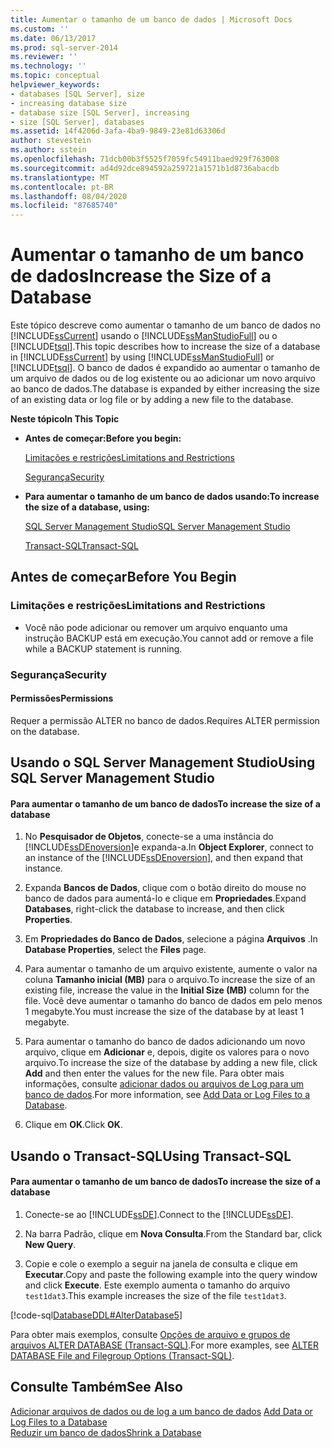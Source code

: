 ```yaml
---
title: Aumentar o tamanho de um banco de dados | Microsoft Docs
ms.custom: ''
ms.date: 06/13/2017
ms.prod: sql-server-2014
ms.reviewer: ''
ms.technology: ''
ms.topic: conceptual
helpviewer_keywords:
- databases [SQL Server], size
- increasing database size
- database size [SQL Server], increasing
- size [SQL Server], databases
ms.assetid: 14f4206d-3afa-4ba9-9849-23e81d63306d
author: stevestein
ms.author: sstein
ms.openlocfilehash: 71dcb00b3f5525f7059fc54911baed929f763008
ms.sourcegitcommit: ad4d92dce894592a259721a1571b1d8736abacdb
ms.translationtype: MT
ms.contentlocale: pt-BR
ms.lasthandoff: 08/04/2020
ms.locfileid: "87685740"
---
```

# <a name="increase-the-size-of-a-database"></a><span data-ttu-id="10e26-102">Aumentar o tamanho de um banco de dados</span><span class="sxs-lookup"><span data-stu-id="10e26-102">Increase the Size of a Database</span></span>
  <span data-ttu-id="10e26-103">Este tópico descreve como aumentar o tamanho de um banco de dados no [!INCLUDE[ssCurrent](../../includes/sscurrent-md.md)] usando o [!INCLUDE[ssManStudioFull](../../includes/ssmanstudiofull-md.md)] ou o [!INCLUDE[tsql](../../includes/tsql-md.md)].</span><span class="sxs-lookup"><span data-stu-id="10e26-103">This topic describes how to increase the size of a database in [!INCLUDE[ssCurrent](../../includes/sscurrent-md.md)] by using [!INCLUDE[ssManStudioFull](../../includes/ssmanstudiofull-md.md)] or [!INCLUDE[tsql](../../includes/tsql-md.md)].</span></span> <span data-ttu-id="10e26-104">O banco de dados é expandido ao aumentar o tamanho de um arquivo de dados ou de log existente ou ao adicionar um novo arquivo ao banco de dados.</span><span class="sxs-lookup"><span data-stu-id="10e26-104">The database is expanded by either increasing the size of an existing data or log file or by adding a new file to the database.</span></span>  
  
 <span data-ttu-id="10e26-105">**Neste tópico**</span><span class="sxs-lookup"><span data-stu-id="10e26-105">**In This Topic**</span></span>  
  
-   <span data-ttu-id="10e26-106">**Antes de começar:**</span><span class="sxs-lookup"><span data-stu-id="10e26-106">**Before you begin:**</span></span>  
  
     [<span data-ttu-id="10e26-107">Limitações e restrições</span><span class="sxs-lookup"><span data-stu-id="10e26-107">Limitations and Restrictions</span></span>](#Restrictions)  
  
     [<span data-ttu-id="10e26-108">Segurança</span><span class="sxs-lookup"><span data-stu-id="10e26-108">Security</span></span>](#Security)  
  
-   <span data-ttu-id="10e26-109">**Para aumentar o tamanho de um banco de dados usando:**</span><span class="sxs-lookup"><span data-stu-id="10e26-109">**To increase the size of a database, using:**</span></span>  
  
     [<span data-ttu-id="10e26-110">SQL Server Management Studio</span><span class="sxs-lookup"><span data-stu-id="10e26-110">SQL Server Management Studio</span></span>](#SSMSProcedure)  
  
     [<span data-ttu-id="10e26-111">Transact-SQL</span><span class="sxs-lookup"><span data-stu-id="10e26-111">Transact-SQL</span></span>](#TsqlProcedure)  
  
##  <a name="before-you-begin"></a><a name="BeforeYouBegin"></a> <span data-ttu-id="10e26-112">Antes de começar</span><span class="sxs-lookup"><span data-stu-id="10e26-112">Before You Begin</span></span>  
  
###  <a name="limitations-and-restrictions"></a><a name="Restrictions"></a> <span data-ttu-id="10e26-113">Limitações e restrições</span><span class="sxs-lookup"><span data-stu-id="10e26-113">Limitations and Restrictions</span></span>  
  
-   <span data-ttu-id="10e26-114">Você não pode adicionar ou remover um arquivo enquanto uma instrução BACKUP está em execução.</span><span class="sxs-lookup"><span data-stu-id="10e26-114">You cannot add or remove a file while a BACKUP statement is running.</span></span>  
  
###  <a name="security"></a><a name="Security"></a> <span data-ttu-id="10e26-115">Segurança</span><span class="sxs-lookup"><span data-stu-id="10e26-115">Security</span></span>  
  
####  <a name="permissions"></a><a name="Permissions"></a> <span data-ttu-id="10e26-116">Permissões</span><span class="sxs-lookup"><span data-stu-id="10e26-116">Permissions</span></span>  
 <span data-ttu-id="10e26-117">Requer a permissão ALTER no banco de dados.</span><span class="sxs-lookup"><span data-stu-id="10e26-117">Requires ALTER permission on the database.</span></span>  
  
##  <a name="using-sql-server-management-studio"></a><a name="SSMSProcedure"></a> <span data-ttu-id="10e26-118">Usando o SQL Server Management Studio</span><span class="sxs-lookup"><span data-stu-id="10e26-118">Using SQL Server Management Studio</span></span>  
  
#### <a name="to-increase-the-size-of-a-database"></a><span data-ttu-id="10e26-119">Para aumentar o tamanho de um banco de dados</span><span class="sxs-lookup"><span data-stu-id="10e26-119">To increase the size of a database</span></span>  
  
1.  <span data-ttu-id="10e26-120">No **Pesquisador de Objetos**, conecte-se a uma instância do [!INCLUDE[ssDEnoversion](../../includes/ssdenoversion-md.md)]e expanda-a.</span><span class="sxs-lookup"><span data-stu-id="10e26-120">In **Object Explorer**, connect to an instance of the [!INCLUDE[ssDEnoversion](../../includes/ssdenoversion-md.md)], and then expand that instance.</span></span>  
  
2.  <span data-ttu-id="10e26-121">Expanda **Bancos de Dados**, clique com o botão direito do mouse no banco de dados para aumentá-lo e clique em **Propriedades**.</span><span class="sxs-lookup"><span data-stu-id="10e26-121">Expand **Databases**, right-click the database to increase, and then click **Properties**.</span></span>  
  
3.  <span data-ttu-id="10e26-122">Em **Propriedades do Banco de Dados**, selecione a página **Arquivos** .</span><span class="sxs-lookup"><span data-stu-id="10e26-122">In **Database Properties**, select the **Files** page.</span></span>  
  
4.  <span data-ttu-id="10e26-123">Para aumentar o tamanho de um arquivo existente, aumente o valor na coluna **Tamanho inicial (MB)** para o arquivo.</span><span class="sxs-lookup"><span data-stu-id="10e26-123">To increase the size of an existing file, increase the value in the **Initial Size (MB)** column for the file.</span></span> <span data-ttu-id="10e26-124">Você deve aumentar o tamanho do banco de dados em pelo menos 1 megabyte.</span><span class="sxs-lookup"><span data-stu-id="10e26-124">You must increase the size of the database by at least 1 megabyte.</span></span>  
  
5.  <span data-ttu-id="10e26-125">Para aumentar o tamanho do banco de dados adicionando um novo arquivo, clique em **Adicionar** e, depois, digite os valores para o novo arquivo.</span><span class="sxs-lookup"><span data-stu-id="10e26-125">To increase the size of the database by adding a new file, click **Add** and then enter the values for the new file.</span></span> <span data-ttu-id="10e26-126">Para obter mais informações, consulte [adicionar dados ou arquivos de Log para um banco de dados](add-data-or-log-files-to-a-database.md).</span><span class="sxs-lookup"><span data-stu-id="10e26-126">For more information, see [Add Data or Log Files to a Database](add-data-or-log-files-to-a-database.md).</span></span>  
  
6.  <span data-ttu-id="10e26-127">Clique em **OK**.</span><span class="sxs-lookup"><span data-stu-id="10e26-127">Click **OK**.</span></span>  
  
##  <a name="using-transact-sql"></a><a name="TsqlProcedure"></a> <span data-ttu-id="10e26-128">Usando o Transact-SQL</span><span class="sxs-lookup"><span data-stu-id="10e26-128">Using Transact-SQL</span></span>  
  
#### <a name="to-increase-the-size-of-a-database"></a><span data-ttu-id="10e26-129">Para aumentar o tamanho de um banco de dados</span><span class="sxs-lookup"><span data-stu-id="10e26-129">To increase the size of a database</span></span>  
  
1.  <span data-ttu-id="10e26-130">Conecte-se ao [!INCLUDE[ssDE](../../includes/ssde-md.md)].</span><span class="sxs-lookup"><span data-stu-id="10e26-130">Connect to the [!INCLUDE[ssDE](../../includes/ssde-md.md)].</span></span>  
  
2.  <span data-ttu-id="10e26-131">Na barra Padrão, clique em **Nova Consulta**.</span><span class="sxs-lookup"><span data-stu-id="10e26-131">From the Standard bar, click **New Query**.</span></span>  
  
3.  <span data-ttu-id="10e26-132">Copie e cole o exemplo a seguir na janela de consulta e clique em **Executar**.</span><span class="sxs-lookup"><span data-stu-id="10e26-132">Copy and paste the following example into the query window and click **Execute**.</span></span> <span data-ttu-id="10e26-133">Este exemplo aumenta o tamanho do arquivo `test1dat3`.</span><span class="sxs-lookup"><span data-stu-id="10e26-133">This example increases the size of the file `test1dat3`.</span></span>  
  
 [!code-sql[DatabaseDDL#AlterDatabase5](../../snippets/tsql/SQL14/tsql/databaseddl/transact-sql/alterdatabase.sql#alterdatabase5)]  
  
 <span data-ttu-id="10e26-134">Para obter mais exemplos, consulte [Opções de arquivo e grupos de arquivos ALTER DATABASE &#40;Transact-SQL&#41;](/sql/t-sql/statements/alter-database-transact-sql-file-and-filegroup-options).</span><span class="sxs-lookup"><span data-stu-id="10e26-134">For more examples, see [ALTER DATABASE File and Filegroup Options &#40;Transact-SQL&#41;](/sql/t-sql/statements/alter-database-transact-sql-file-and-filegroup-options).</span></span>  
  
## <a name="see-also"></a><span data-ttu-id="10e26-135">Consulte Também</span><span class="sxs-lookup"><span data-stu-id="10e26-135">See Also</span></span>  
 <span data-ttu-id="10e26-136">[Adicionar arquivos de dados ou de log a um banco de dados](add-data-or-log-files-to-a-database.md) </span><span class="sxs-lookup"><span data-stu-id="10e26-136">[Add Data or Log Files to a Database](add-data-or-log-files-to-a-database.md) </span></span>  
 [<span data-ttu-id="10e26-137">Reduzir um banco de dados</span><span class="sxs-lookup"><span data-stu-id="10e26-137">Shrink a Database</span></span>](shrink-a-database.md)  
  
  
